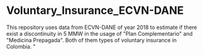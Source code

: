 # Voluntary_Insurance_ECVN-DANE
This repository uses data from ECVN-DANE of year 2018 to estimate if there exist a discontinuity in 5 MMW in the usage of "Plan Complementario" and "Medicina Prepagada". Both of them types of voluntary insurance in Colombia. "

